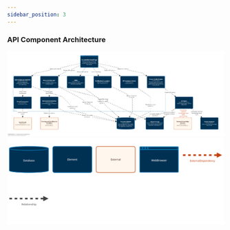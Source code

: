 ```yaml
---
sidebar_position: 3
---
```

### API Component Architecture
![API Components](structurizr-Diagram3.png)
![Legend](structurizr-Diagram3-key.png)